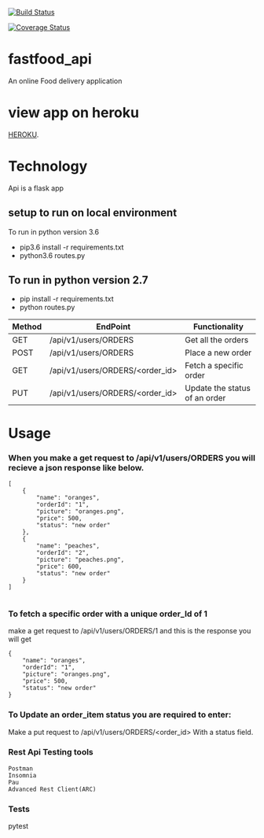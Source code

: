 [![Build Status](https://travis-ci.org/brandonemma/fastfood_api.svg?branch=develop)](https://travis-ci.org/brandonemma/fastfood_api)

[![Coverage Status](https://coveralls.io/repos/github/brandonemma/fastfood_api/badge.svg?branch=develop)](https://coveralls.io/github/brandonemma/fastfood_api?branch=develop)



# fastfood_api
An online Food delivery application

# view app on heroku
[HEROKU](https://fast-food-api-v2.herokuapp.com/api/v1/users/ORDERS).


# Technology
Api is a flask app 

## setup to run on local environment
To run in python version 3.6 
  - pip3.6 install -r requirements.txt
  - python3.6 routes.py

## To run in python version 2.7
  - pip install -r requirements.txt
  - python routes.py
  

|Method|EndPoint                       |Functionality                |
|------|-------------------------------|-----------------------------|     
|GET   |/api/v1/users/ORDERS           |Get all the orders           |          
|POST  |/api/v1/users/ORDERS           |Place a new order            |          
|GET   |/api/v1/users/ORDERS/<order_id>|Fetch a specific order       |          
|PUT   |/api/v1/users/ORDERS/<order_id>|Update the status of an order|          


# Usage
### When you make a get request to /api/v1/users/ORDERS you will recieve a json response like below.
```
[
    {
        "name": "oranges",
        "orderId": "1",
        "picture": "oranges.png",
        "price": 500,
        "status": "new order"
    },
    {
        "name": "peaches",
        "orderId": "2",
        "picture": "peaches.png",
        "price": 600,
        "status": "new order"
    }
]
 
```

### To fetch a specific order with a unique order_Id of 1
make a get request to /api/v1/users/ORDERS/1 and this is the response you will get
```
{
    "name": "oranges",
    "orderId": "1",
    "picture": "oranges.png",
    "price": 500,
    "status": "new order"
}
```

### To Update an order_item status you are required to enter:
Make a put request to /api/v1/users/ORDERS/<order_id>
With a status field.



### Rest Api Testing tools
```
Postman 
Insomnia
Pau
Advanced Rest Client(ARC)
```

### Tests
pytest 










